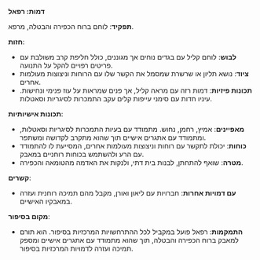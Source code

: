 **דמות: רפאל**

**תפקיד**: לוחם ברוח הכפירה והבטלה, מרפא.

**חזות**:

- **לבוש**: לוחם קליל עם בגדים נוחים אך מגוננים, כולל חליפת קרב משולבת עם פריטים רפויים להקל על התנועה.
- **ציוד**: נושא תליון או שרשרת שמסמל את הקשר שלו עם הרוחות וניצוצות מעולמות אחרים.
- **תכונות פיזיות**: דמות רזה עם מראה קליל, אך פנים שמראות על עוז פנימי ונחישות. עיניו חדות עם סימני עייפות קלים עקב התמכרות לסיגריות וסאטלות.

**תכונות אישיותיות**:

- **מאפיינים**: אמיץ, רחמן, נחוש. מתמודד עם בעיות התמכרות לסיגריות וסאטלות, ומתמודד עם אתגרים אישיים תוך שהוא מתקרב לקדושה ומשתפר.
- **כוחות**: יכולת לתקשר עם רוחות וניצוצות מעולמות אחרים, המסייעת לו להתמודד עם הרע ולהשתמש בכוחות רוחניים במאבק.
- **מטרה**: שואף להתחתן, לבנות בית דתי, ולנקות את האדמה מהטומאה והכפירה.

**קשרים**:

- **עם דמויות אחרות**: חברויות עם ליאון ואורן, מקבל מהם תמיכה רוחנית ועזרה במאבקיו האישיים.

**מקום בסיפור**:

- **התמקמות**: רפאל פועל במקביל לכל ההתרחשויות המרכזיות בסיפור. הוא תורם למאבק ברוח הכפירה והבטלה, תוך שהוא מתמודד עם אתגרים אישיים ומספק תמיכה ועזרה לדמויות המרכזיות בסיפור.
